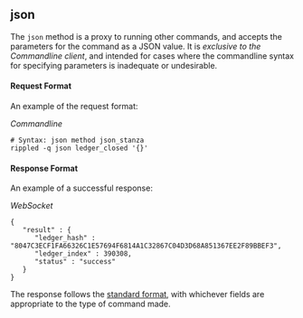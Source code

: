 ## json

The `json` method is a proxy to running other commands, and accepts the parameters for the command as a JSON value. It is *exclusive to the Commandline client*, and intended for cases where the commandline syntax for specifying parameters is inadequate or undesirable.

#### Request Format
An example of the request format:

<!-- MULTICODE_BLOCK_START -->

*Commandline*

```
# Syntax: json method json_stanza
rippled -q json ledger_closed '{}'
```

<!-- MULTICODE_BLOCK_END -->

#### Response Format

An example of a successful response:

<!-- MULTICODE_BLOCK_START -->

*WebSocket*

```
{
   "result" : {
      "ledger_hash" : "8047C3ECF1FA66326C1E57694F6814A1C32867C04D3D68A851367EE2F89BBEF3",
      "ledger_index" : 390308,
      "status" : "success"
   }
}
```

<!-- MULTICODE_BLOCK_END -->

The response follows the [standard format](#response-formatting), with whichever fields are appropriate to the type of command made.
